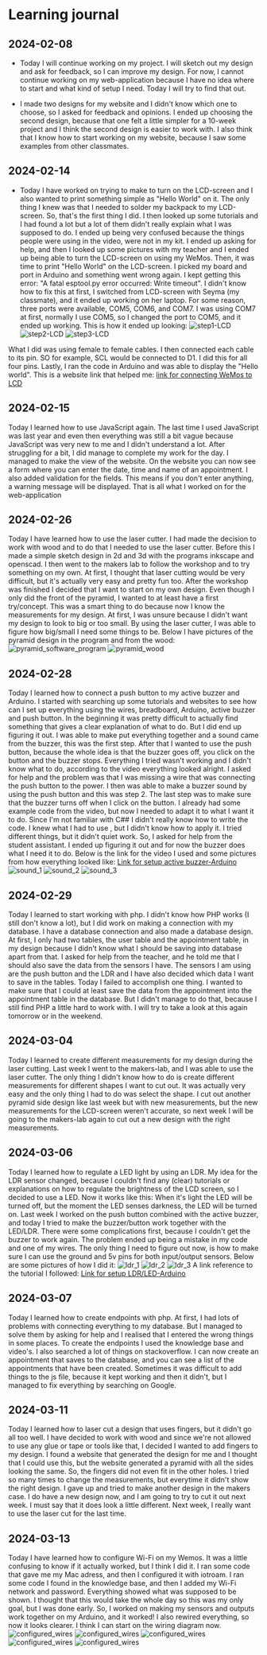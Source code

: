 # Learning journal

## 2024-02-08
- Today I will continue working on my project. I will sketch out my design and ask for feedback, so I can improve my design. 
For now, I cannot continue working on my web-application because I have no idea where to start and what kind of setup I need.
Today I will try to find that out.

- I made two designs for my website and I didn't know which one to choose, so I asked for feedback and opinions. I ended up 
choosing the second design, because that one felt a little simpler for a 10-week project and I think the second design is 
easier to work with. I also think that I know how to start working on my website, because I saw some examples from other 
classmates.

## 2024-02-14
- Today I have worked on trying to make to turn on the LCD-screen and I also wanted to print something simple as "Hello
World" on it. The only thing I knew was that I needed to solder my backpack to my LCD-screen. So, that's the first thing
I did. I then looked up some tutorials and I had found a lot but a lot of them didn't really explain what I was supposed 
to do. I ended up being very confused because the things people were using in the video, were not in my kit. I ended up
asking for help, and then I looked up some pictures with my teacher and I ended up being able to turn the LCD-screen on
using my WeMos. Then, it was time to print "Hello World" on the LCD-screen. I picked my board and port in Arduino and 
something went wrong again. I kept getting this error: "A fatal esptool.py error occurred: Write timeout". I didn't know 
how to fix this at first, I switched from LCD-screen with Seyma (my classmate), and it ended up working on her laptop. For some 
reason, three ports were available, COM5, COM6, and COM7. I was using COM7 at first, normally I use COM5, so I changed the
port to COM5, and it ended up working. This is how it ended up looking:
![step1-LCD](assets/Step1_lcd.jpg)
![step2-LCD](assets/Step2_lcd.jpg)
![step3-LCD](assets/Step3_lcd.jpg)

What I did was using female to female cables. I then connected each cable to its pin. SO for example, SCL would be connected
to D1. I did this for all four pins. Lastly, I ran the code in Arduino and was able to display the "Hello world". 
This is a website link that helped me:
[link for connecting WeMos to LCD](https://www.esp8266learning.com/wemos-mini-i2c-lcd-example.php)

## 2024-02-15
Today I learned how to use JavaScript again. The last time I used JavaScript was last year and even then everything was 
still a bit vague because JavaScript was very new to me and I didn't understand a lot. After struggling for a bit, I did 
manage to complete my work for the day. I managed to make the view of the website. On the website you can now see a form 
where you can enter the date, time and name of an appointment. I also added validation for the fields. This means if you
don't enter anything, a warning message will be displayed. That is all what I worked on for the web-application

## 2024-02-26
Today I have learned how to use the laser cutter. I had made the decision to work with wood and to do that I needed to 
use the laser cutter. Before this I made a simple sketch design in 2d and 3d with the programs inkscape and openscad. 
I then went to the makers lab to follow the workshop and to try something on my own. At first, I thought that laser cutting
would be very difficult, but it's actually very easy and pretty fun too. After the workshop was finished I decided that I 
want to start on my own design. Even though I only did the front of the pyramid, I wanted to at least have a first 
try/concept. This was a smart thing to do because now I know the measurements for my design. At first, I was unsure because 
I didn't want my design to look to big or too small. By using the laser cutter, I was able to figure how big/small I need 
some things to be. Below I have pictures of the pyramid design in the program and from the wood:
![pyramid_software_program](assets/pyramid_program.jpg)
![pyramid_wood](assets/pyramid_wood_1.jpg)

## 2024-02-28
Today I learned how to connect a push button to my active buzzer and Arduino. I started with searching up some tutorials 
and websites to see how can I set up everything using the wires, breadboard, Arduino, active buzzer and push button. In 
the beginning it was pretty difficult to actually find something that gives a clear explanation of what to do. But I did 
end up figuring it out. I was able to make put everything together and a sound came from the buzzer, this was the first step. 
After that I wanted to use the push button, because the whole idea is that the buzzer goes off, you click on the button and
the buzzer stops. Everything I tried wasn't working and I didn't know what to do, according to the video everything looked 
alright. I asked for help and the problem was that I was missing a wire that was connecting the push button to the power.
I then was able to make a buzzer sound by using the push button and this was step 2. The last step was to make sure that 
the buzzer turns off when I click on the button. I already had some example code from the video, but now I needed to adapt it
to what I want it to do. Since I'm not familiar with C## I didn't really know how to write the code. I knew what I had to use 
, but I didn't know how to apply it. I tried different things, but it didn't quiet work. So, I asked for help from the student
assistant. I ended up figuring it out and for now the buzzer does what I need it to do. Below is the link for the video I used
and some pictures from how everything looked like:
[Link for setup active buzzer-Arduino](https://www.youtube.com/watch?v=gj-H_agfd6U&t=86s)
![sound_1](assets/sound_1.jpg)
![sound_2](assets/sound_2.jpg)
![sound_3](assets/sound_3.jpg)

## 2024-02-29
Today I learned to start working with php. I didn't know how PHP works (I still don't know a lot), but I did work on making 
a connection with my database. I have a database connection and also made a database design. At first, I only had two tables,
the user table and the appointment table, in my design because I didn't know what I should be saving into database apart
from that. I asked for help from the teacher, and he told me that I should also save the data from the sensors I have. 
The sensors I am using are the push button and the LDR and I have also decided which data I want to save in the tables.
Today I failed to accomplish one thing. I wanted to make sure that I could at least save the data from the appointment into
the appointment table in the database. But I didn't manage to do that, because I still find PHP a little hard to work with. 
I will try to take a look at this again tomorrow or in the weekend.

## 2024-03-04
Today I learned to create different measurements for my design during the laser cutting. Last week I went to the 
makers-lab, and I was able to use the laser cutter. The only thing I didn't know how to do is create different 
measurements for different shapes I want to cut out. It was actually very easy and the only thing I had to do was select 
the shape. I cut out another pyramid side design like last week but with new measurements, but the new measurements for 
the LCD-screen weren't accurate, so next week I will be going to the makers-lab again to cut out a new design with the 
right measurements. 

## 2024-03-06
Today I learned how to regulate a LED light by using an LDR. My idea for the LDR sensor changed, because I couldn't find 
any (clear) tutorials or explanations on how to regulate the brightness of the LCD screen, so I decided to use a LED. 
Now it works like this: When it's light the LED will be turned off, but the moment the LED senses darkness, the LED will
be turned on. Last week I worked on the push button combined with the active buzzer, and today I tried to make the 
buzzer/button work together with the LED/LDR. There were some complications first, because I couldn't get the buzzer to 
work again. The problem ended up being a mistake in my code and one of my wires. The only thing I need to figure out now,
is how to make sure I can use the ground and 5v pins for both input/output sensors. Below are some pictures of how I 
did it:
![ldr_1](assets/ldr_1.jpg)
![ldr_2](assets/ldr_2.jpg)
![ldr_3](assets/ldr_3.jpg)
A link reference to the tutorial I followed:
[Link for setup LDR/LED-Arduino](https://projecthub.arduino.cc/DCamino/ambient-light-sensor-using-photo-resistor-and-led-lights-79c2ed)

## 2024-03-07
Today I learned how to create endpoints with php. At first, I had lots of problems with connecting everything to my database. 
But I managed to solve them by asking for help and I realised that I entered the wrong things in some places. To create the 
endpoints I used the knowledge base and video's. I also searched a lot of things on stackoverflow. I can now create an 
appointment that saves to the database, and you can see a list of the appointments that have been created. Sometimes it 
was difficult to add things to the js file, because it kept working and then it didn't, but I managed to fix everything 
by searching on Google. 

## 2024-03-11
Today I learned how to laser cut a design that uses fingers, but it didn't go all too well. I have decided to work with 
wood and since we're not allowed to use any glue or tape or tools like that, I decided I wanted to add fingers to my design.
I found a website that generated the design for me and I thought that I could use this, but the website generated a 
pyramid with all the sides looking the same. So, the fingers did not even fit in the other holes. 
I tried so many times to change the measurements, but everytime it didn't show the right design. I gave up and tried to
make another design in the makers case. I do have a new design now, and I am going to try to cut it out next week. I must 
say that it does look a little different. Next week, I really want to use the laser cut for the last time. 

## 2024-03-13
Today I have learned how to configure Wi-Fi on my Wemos. It was a little confusing to know if it actually worked, but I think
I did it. I ran some code that gave me my Mac adress, and then I configured it with iotroam. I ran some code I found in the
knowledge base, and then I added my Wi-Fi network and password. Everything showed what was supposed to be shown. I thought 
that this would take the whole day so this was my only goal, but I was done early. So, I worked on making my sensors and 
outputs work together on my Arduino, and it worked! I also rewired everything, so now it looks clearer. I think I can start
on the wiring diagram now.
![configured_wires](assets/configured_wires_1.jpg)
![configured_wires](assets/configured_wires_2.jpg)
![configured_wires](assets/configured_wires_3.jpg)
![configured_wires](assets/configured_wires_4.jpg)
![configured_wires](assets/configured_wires_5.jpg)

